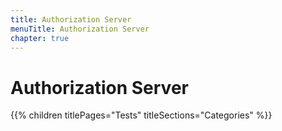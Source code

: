 ```yaml
---
title: Authorization Server
menuTitle: Authorization Server
chapter: true
---
```


# Authorization Server

{{% children titlePages="Tests" titleSections="Categories" %}}
